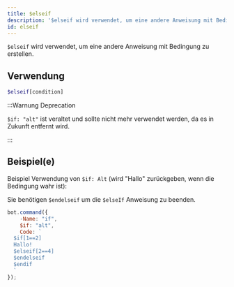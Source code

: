 ```yaml
---
title: $elseif
description: '$elseif wird verwendet, um eine andere Anweisung mit Bedingung zu erstellen.'
id: elseif
---
```


`$elseif` wird verwendet, um eine andere Anweisung mit Bedingung zu erstellen.

## Verwendung

```php
$elseif[condition]
```

:::Warnung Deprecation


`$if: "alt"` ist veraltet und sollte nicht mehr verwendet werden, da es in Zukunft entfernt wird.

:::


## Beispiel(e)

Beispiel Verwendung von `$if: Alt` (wird "Hallo" zurückgeben, wenn die Bedingung wahr ist):

Sie benötigen `$endelseif` um die `$elseIf` Anweisung zu beenden.

```javascript
bot.command({
    -Name: "if",
    $if: "alt",
    Code: `
  $if[1==2]
  Hallo!
  $elseif[2==4]
  $endelseif
  $endif
  `
});
```